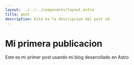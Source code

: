 ```yaml
---
layout: ../../../components/layout.astro
title: post
description: Esta es la descripcion del post xd
---
```


# Mi primera publicacion

Este es mi primer post usando mi blog desarrollado en Astro
